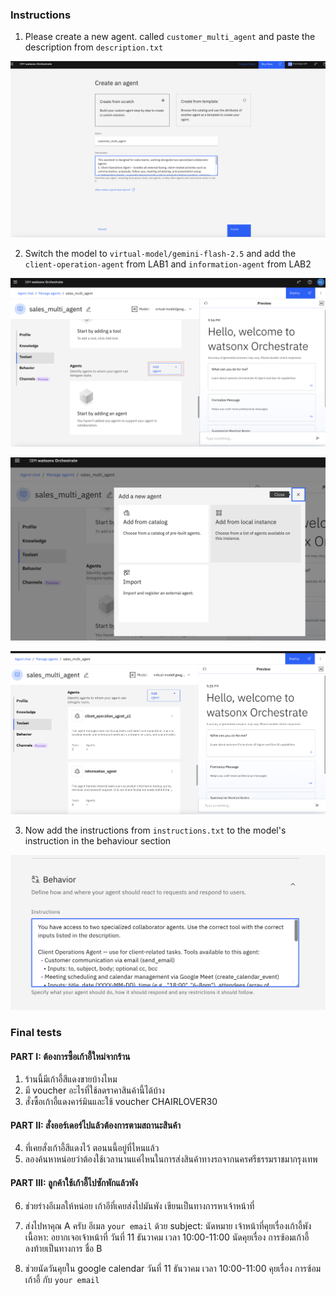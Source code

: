 ### Instructions
1. Please create a new agent. called `customer_multi_agent` and paste the description from `description.txt`

![alt text](images/image.png)


2. Switch the model to `virtual-model/gemini-flash-2.5` and add the `client-operation-agent` from LAB1 and `information-agent` from LAB2

![alt text](images/image-1.png)

![alt text](images/image-2.png)

![alt text](images/image-3.png)

3. Now add the instructions from `instructions.txt` to the model's instruction in the behaviour section

![alt text](images/image4.png)

### Final tests
#### PART I: ต้องการซื้อเก้าอี้ใหม่จากร้าน 
1. ร้านนี้มีเก้าอี้สีแดงขายบ้างไหม
2. มี voucher อะไรที่ใช้ลดราคาสินค้านี้ได้บ้าง
3. สั่งซื้อเก้าอี้แดงคาร์มินและใช้ voucher CHAIRLOVER30

#### PART II: สั่งออร์เดอร์ไปแล้วต้องการตามสถานะสินค้า 
4. ที่เคยสั่งเก้าอี้สีแดงไว้ ตอนนนี้อยู่ที่ไหนแล้ว
5. ลองค้นหาหน่อยว่าต้องใช้เวลานานแค่ไหนในการส่งสินค้าทางรถจากนครศรีธรรมราชมากรุงเทพ

#### PART III: ลูกค้าใช้เก้าอี้ไปซักพักแล้วพัง

6. ช่วยร่างอีเมลให้หน่อย เก้าอีที่เคยส่งไปมันพัง เขียนเป็นทางการหาเจ้าหน้าที่

7. ส่งไปหาคุณ A ครับ อีเมล `your email` ด้วย subject: นัดหมาย เจ้าหน้าที่คุยเรื่องเก้าอี้พัง
เนื้อหา: อยากเจอเจ้าหน้าที่ วันที่ 11 ธันวาคม เวลา 10:00-11:00 นัดคุยเรื่อง การซ้อมเก้าอี้ ลงท้ายเป็นทางการ ชื่อ B

8. ช่วยนัดวันคุยใน google calendar วันที่ 11 ธันวาคม เวลา 10:00-11:00 คุยเรื่อง การซ้อมเก้าอี้ กับ `your email`